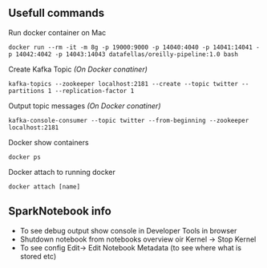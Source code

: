 ## Usefull commands

Run docker container on Mac

```
docker run --rm -it -m 8g -p 19000:9000 -p 14040:4040 -p 14041:14041 -p 14042:4042 -p 14043:14043 datafellas/oreilly-pipeline:1.0 bash
```


Create Kafka Topic *(On Docker conatiner)*

```
kafka-topics --zookeeper localhost:2181 --create --topic twitter --partitions 1 --replication-factor 1
```


Output topic messages *(On Docker conatiner)*

```
kafka-console-consumer --topic twitter --from-beginning --zookeeper localhost:2181
```


Docker show containers

```
docker ps
```


Docker attach to running docker

```
docker attach [name]
```


## SparkNotebook info

* To see debug output show console in Developer Tools in browser
* Shutdown notebook from notebooks overview oir Kernel -> Stop Kernel
* To see config Edit-> Edit Notebook Metadata (to see where what is stored etc)

